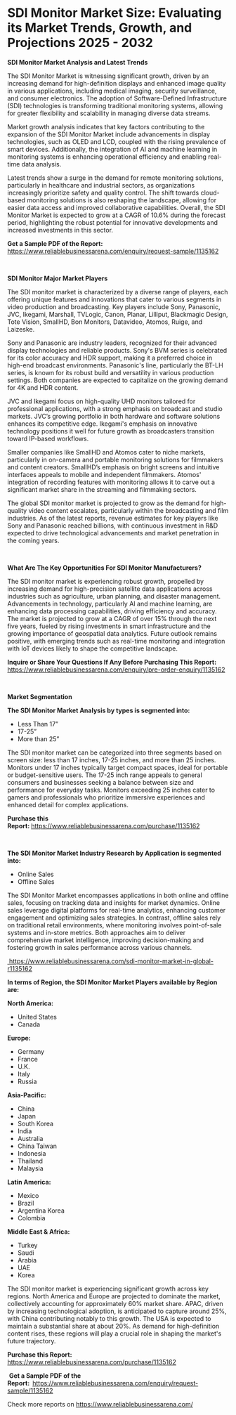 <p><h1>SDI Monitor Market Size: Evaluating its Market Trends, Growth, and Projections 2025 - 2032</h1></p><p><strong>SDI Monitor Market Analysis and Latest Trends</strong></p>
<p><p>The SDI Monitor Market is witnessing significant growth, driven by an increasing demand for high-definition displays and enhanced image quality in various applications, including medical imaging, security surveillance, and consumer electronics. The adoption of Software-Defined Infrastructure (SDI) technologies is transforming traditional monitoring systems, allowing for greater flexibility and scalability in managing diverse data streams.</p><p>Market growth analysis indicates that key factors contributing to the expansion of the SDI Monitor Market include advancements in display technologies, such as OLED and LCD, coupled with the rising prevalence of smart devices. Additionally, the integration of AI and machine learning in monitoring systems is enhancing operational efficiency and enabling real-time data analysis.</p><p>Latest trends show a surge in the demand for remote monitoring solutions, particularly in healthcare and industrial sectors, as organizations increasingly prioritize safety and quality control. The shift towards cloud-based monitoring solutions is also reshaping the landscape, allowing for easier data access and improved collaborative capabilities. Overall, the SDI Monitor Market is expected to grow at a CAGR of 10.6% during the forecast period, highlighting the robust potential for innovative developments and increased investments in this sector.</p></p>
<p><strong>Get a Sample PDF of the Report:&nbsp;</strong> <a href="https://www.reliablebusinessarena.com/enquiry/request-sample/1135162?utm_campaign=2959&utm_medium=2&utm_source=Github&utm_content=ia&utm_term=04042025&utm_id=sdi-monitor">https://www.reliablebusinessarena.com/enquiry/request-sample/1135162</a></p>
<p>&nbsp;</p>
<p><strong>SDI Monitor Major Market Players</strong></p>
<p><p>The SDI monitor market is characterized by a diverse range of players, each offering unique features and innovations that cater to various segments in video production and broadcasting. Key players include Sony, Panasonic, JVC, Ikegami, Marshall, TVLogic, Canon, Planar, Lilliput, Blackmagic Design, Tote Vision, SmallHD, Bon Monitors, Datavideo, Atomos, Ruige, and Laizeske.</p><p>Sony and Panasonic are industry leaders, recognized for their advanced display technologies and reliable products. Sony's BVM series is celebrated for its color accuracy and HDR support, making it a preferred choice in high-end broadcast environments. Panasonic's line, particularly the BT-LH series, is known for its robust build and versatility in various production settings. Both companies are expected to capitalize on the growing demand for 4K and HDR content.</p><p>JVC and Ikegami focus on high-quality UHD monitors tailored for professional applications, with a strong emphasis on broadcast and studio markets. JVC’s growing portfolio in both hardware and software solutions enhances its competitive edge. Ikegami's emphasis on innovative technology positions it well for future growth as broadcasters transition toward IP-based workflows.</p><p>Smaller companies like SmallHD and Atomos cater to niche markets, particularly in on-camera and portable monitoring solutions for filmmakers and content creators. SmallHD’s emphasis on bright screens and intuitive interfaces appeals to mobile and independent filmmakers. Atomos' integration of recording features with monitoring allows it to carve out a significant market share in the streaming and filmmaking sectors.</p><p>The global SDI monitor market is projected to grow as the demand for high-quality video content escalates, particularly within the broadcasting and film industries. As of the latest reports, revenue estimates for key players like Sony and Panasonic reached billions, with continuous investment in R&D expected to drive technological advancements and market penetration in the coming years.</p></p>
<p>&nbsp;</p>
<p><strong>What Are The Key Opportunities For SDI Monitor Manufacturers?</strong></p>
<p><p>The SDI monitor market is experiencing robust growth, propelled by increasing demand for high-precision satellite data applications across industries such as agriculture, urban planning, and disaster management. Advancements in technology, particularly AI and machine learning, are enhancing data processing capabilities, driving efficiency and accuracy. The market is projected to grow at a CAGR of over 15% through the next five years, fueled by rising investments in smart infrastructure and the growing importance of geospatial data analytics. Future outlook remains positive, with emerging trends such as real-time monitoring and integration with IoT devices likely to shape the competitive landscape.</p></p>
<p><strong>Inquire or Share Your Questions If Any Before Purchasing This Report:</strong> <a href="https://www.reliablebusinessarena.com/enquiry/pre-order-enquiry/1135162?utm_campaign=2959&utm_medium=2&utm_source=Github&utm_content=ia&utm_term=04042025&utm_id=sdi-monitor">https://www.reliablebusinessarena.com/enquiry/pre-order-enquiry/1135162</a></p>
<p>&nbsp;</p>
<p><strong>Market Segmentation</strong></p>
<p><strong>The SDI Monitor Market Analysis by types is segmented into:</strong></p>
<p><ul><li>Less Than 17”</li><li>17-25”</li><li>More than 25”</li></ul></p>
<p><p>The SDI monitor market can be categorized into three segments based on screen size: less than 17 inches, 17-25 inches, and more than 25 inches. Monitors under 17 inches typically target compact spaces, ideal for portable or budget-sensitive users. The 17-25 inch range appeals to general consumers and businesses seeking a balance between size and performance for everyday tasks. Monitors exceeding 25 inches cater to gamers and professionals who prioritize immersive experiences and enhanced detail for complex applications.</p></p>
<p><strong>Purchase this Report:&nbsp;</strong><a href="https://www.reliablebusinessarena.com/purchase/1135162?utm_campaign=2959&utm_medium=2&utm_source=Github&utm_content=ia&utm_term=04042025&utm_id=sdi-monitor">https://www.reliablebusinessarena.com/purchase/1135162</a></p>
<p>&nbsp;</p>
<p><strong>The SDI Monitor Market Industry Research by Application is segmented into:</strong></p>
<p><ul><li>Online Sales</li><li>Offline Sales</li></ul></p>
<p><p>The SDI Monitor Market encompasses applications in both online and offline sales, focusing on tracking data and insights for market dynamics. Online sales leverage digital platforms for real-time analytics, enhancing customer engagement and optimizing sales strategies. In contrast, offline sales rely on traditional retail environments, where monitoring involves point-of-sale systems and in-store metrics. Both approaches aim to deliver comprehensive market intelligence, improving decision-making and fostering growth in sales performance across various channels.</p></p>
<p><a href="https://www.reliablebusinessarena.com/sdi-monitor-market-in-global-r1135162?utm_campaign=2959&utm_medium=2&utm_source=Github&utm_content=ia&utm_term=04042025&utm_id=sdi-monitor">&nbsp;https://www.reliablebusinessarena.com/sdi-monitor-market-in-global-r1135162</a></p>
<p><strong>In terms of Region, the SDI Monitor Market Players available by Region are:</strong></p>
<p>
    <p> <strong> North America: </strong>
        <ul>
            <li>United States</li>
            <li>Canada</li>
        </ul>
        </p> 
    <p> <strong> Europe: </strong>
        <ul>
            <li>Germany</li>
            <li>France</li>
            <li>U.K.</li>
            <li>Italy</li>
            <li>Russia</li>
        </ul>
        </p> 
    <p> <strong> Asia-Pacific: </strong>
        <ul>
            <li>China</li>
            <li>Japan</li>
            <li>South Korea</li>
            <li>India</li>
            <li>Australia</li>
            <li>China Taiwan</li>
            <li>Indonesia</li>
            <li>Thailand</li>
            <li>Malaysia</li>
        </ul>
        </p> 
    <p> <strong> Latin America: </strong>
        <ul>
            <li>Mexico</li>
            <li>Brazil</li>
            <li>Argentina Korea</li>
            <li>Colombia</li>
        </ul>
        </p> 
    <p> <strong> Middle East & Africa: </strong>
        <ul>
            <li>Turkey</li>
            <li>Saudi</li>
            <li>Arabia</li>
            <li>UAE</li>
            <li>Korea</li>
        </ul>
    </p>
    </p>
<p><p>The SDI monitor market is experiencing significant growth across key regions. North America and Europe are projected to dominate the market, collectively accounting for approximately 60% market share. APAC, driven by increasing technological adoption, is anticipated to capture around 25%, with China contributing notably to this growth. The USA is expected to maintain a substantial share at about 20%. As demand for high-definition content rises, these regions will play a crucial role in shaping the market's future trajectory.</p></p>
<p><strong>Purchase this Report: </strong><a href="https://www.reliablebusinessarena.com/purchase/1135162?utm_campaign=2959&utm_medium=2&utm_source=Github&utm_content=ia&utm_term=04042025&utm_id=sdi-monitor">https://www.reliablebusinessarena.com/purchase/1135162</a></p>
<p>&nbsp;<strong>Get a Sample PDF of the Report:&nbsp;&nbsp;</strong><a href="https://www.reliablebusinessarena.com/enquiry/request-sample/1135162?utm_campaign=2959&utm_medium=2&utm_source=Github&utm_content=ia&utm_term=04042025&utm_id=sdi-monitor">https://www.reliablebusinessarena.com/enquiry/request-sample/1135162</a></p>
<p><strong></strong></p>
<p>Check more reports on <a href="https://www.reliablebusinessarena.com/?utm_campaign=2959&utm_medium=2&utm_source=Github&utm_content=ia&utm_term=04042025&utm_id=sdi-monitor">https://www.reliablebusinessarena.com/</a></p>